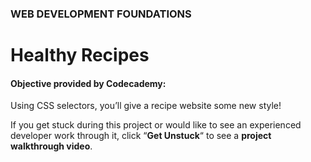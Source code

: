 ### WEB DEVELOPMENT FOUNDATIONS

# Healthy Recipes

#### Objective provided by Codecademy:

Using CSS selectors, you’ll give a recipe website some new style!

If you get stuck during this project or would like to see an experienced developer work through it, click “**Get Unstuck**“ to see a **project walkthrough video**.
